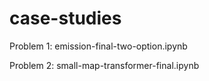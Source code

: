 # case-studies

Problem 1: emission-final-two-option.ipynb


Problem 2: small-map-transformer-final.ipynb
